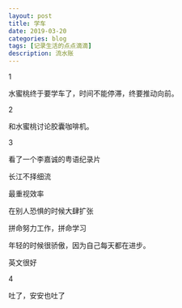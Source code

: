 ```yaml
---
layout: post
title: 学车
date: 2019-03-20
categories: blog
tags: [记录生活的点点滴滴]
description: 流水账
---
```


1 

水蜜桃终于要学车了，时间不能停滞，终要推动向前。

2

和水蜜桃讨论胶囊咖啡机。

3

看了一个李嘉诚的粤语纪录片

长江不择细流

最重视效率

在别人恐惧的时候大肆扩张

拼命努力工作，拼命学习

年轻的时候很骄傲，因为自己每天都在进步。

英文很好

4

吐了，安安也吐了












